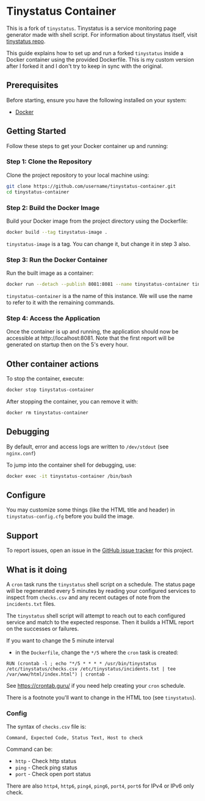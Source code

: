 # Tinystatus Container

This is a fork of `tinystatus`. Tinystatus is a service monitoring page generator made with shell script. For information about tinystatus itself, visit [tinystatus repo](https://github.com/bderenzo/tinystatus).

This guide explains how to set up and run a forked `tinystatus` inside a Docker container using the provided Dockerfile. This is my custom version after I forked it and I don't try to keep in sync with the original.


## Prerequisites

Before starting, ensure you have the following installed on your system:
- [Docker](https://docs.docker.com/get-docker/)


## Getting Started

Follow these steps to get your Docker container up and running:

### Step 1: Clone the Repository

Clone the project repository to your local machine using:

```bash
git clone https://github.com/username/tinystatus-container.git
cd tinystatus-container
```

### Step 2: Build the Docker Image
Build your Docker image from the project directory using the Dockerfile:
```bash
docker build --tag tinystatus-image .
```
`tinystatus-image` is a tag. You can change it, but change it in step 3 also.


### Step 3: Run the Docker Container

Run the built image as a container:
```bash
docker run --detach --publish 8081:8081 --name tinystatus-container tinystatus-image

```
`tinystatus-container` is a the name of this instance. We will use the name to refer to it with the remaining commands.


### Step 4: Access the Application
Once the container is up and running, the application should now be accessible at http://localhost:8081. Note that the first report will be generated on startup then on the 5's every hour.

## Other container actions
To stop the container, execute:

```bash
docker stop tinystatus-container
```

After stopping the container, you can remove it with:
```bash
docker rm tinystatus-container
```


## Debugging
By default, error and access logs are written to `/dev/stdout` (see `nginx.conf`)

To jump into the container shell for debugging, use:
```bash
docker exec -it tinystatus-container /bin/bash
```

## Configure
You may customize some things (like the HTML title and header) in `tinystatus-config.cfg` before you build the image.

## Support
To report issues, open an issue in the [GitHub issue tracker](https://github.com/chevybowtie/tinystatus-container/issues) for this project.


## What is it doing
A `cron` task runs the `tinystatus` shell script on a schedule. The status page will be regenerated every 5 minutes by reading your configured services to inspect from `checks.csv` and any recent outages of note from the `incidents.txt` files. 

The `tinystatus` shell script will attempt to reach out to each configured service and match to the expected response. Then it builds a HTML report on the successes or failures.

If you want to change the 5 minute interval
* in the `Dockerfile`, change the `*/5` where the `cron` task is created:
```
RUN (crontab -l ; echo "*/5 * * * * /usr/bin/tinystatus /etc/tinystatus/checks.csv /etc/tinystatus/incidents.txt | tee /var/www/html/index.html") | crontab -
```
See https://crontab.guru/ if you need help creating your `cron` schedule.

There is a footnote you'll want to change in the HTML too (see `tinystatus`).


### Config
The syntax of `checks.csv` file is:
```
Command, Expected Code, Status Text, Host to check
```

Command can be:
* `http` - Check http status
* `ping` - Check ping status 
* `port` - Check open port status

There are also `http4`, `http6`, `ping4`, `ping6`, `port4`, `port6` for IPv4 or IPv6 only check.
